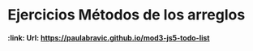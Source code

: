 <h1 align="left"> Ejercicios Métodos de los arreglos </h1>

<h4 align="left">
:link: Url: <a href="https://paulabravic.github.io/mod3-js5-todo-list">https://paulabravic.github.io/mod3-js5-todo-list</a>
</h4>


